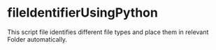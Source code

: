 # fileIdentifierUsingPython
This script file identifies different file types and place them in relevant Folder automatically.
